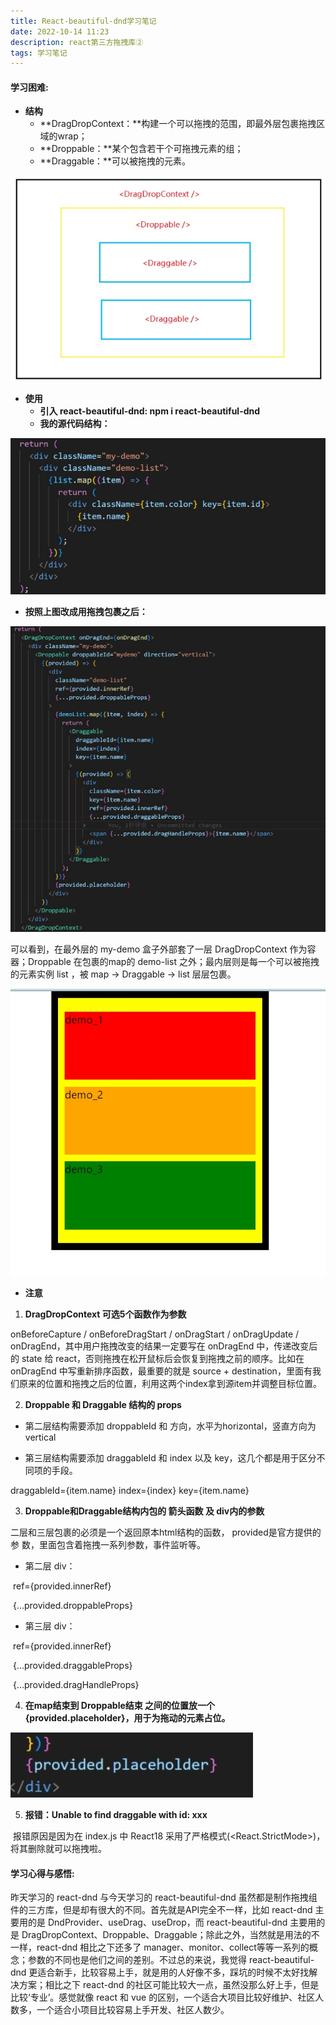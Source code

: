 ```yaml
---
title: React-beautiful-dnd学习笔记
date: 2022-10-14 11:23
description: react第三方拖拽库②
tags: 学习笔记
---
```


#### 学习困难:

- **结构**
  - **DragDropContext：**构建一个可以拖拽的范围，即最外层包裹拖拽区域的wrap；
  - **Droppable：**某个包含若干个可拖拽元素的组；
  - **Draggable：**可以被拖拽的元素。

![img](React-beautiful-dnd学习笔记/lALPDefR6SgR_VLNAebNAuo_746_486.png_720x10000.jpg)

- **使用**
  - **引入 react-beautiful-dnd: npm i react-beautiful-dnd**
  - **我的源代码结构：**

![img](React-beautiful-dnd学习笔记/lALPDe7s5nOyPLrNAdvNA78_959_475.png_720x10000.jpg)

- **按照上图改成用拖拽包裹之后：**

![img](React-beautiful-dnd学习笔记/lALPDetfZ9SeG0nNBSLNBUo_1354_1314.png_720x10000.jpg)

可以看到，在最外层的 my-demo 盒子外部套了一层 DragDropContext 作为容器；Droppable 在包裹的map的 demo-list 之外；最内层则是每一个可以被拖拽的元素实例 list ，被 map -> Draggable -> list 层层包裹。

![img](React-beautiful-dnd学习笔记/lALPDf0i4Qy2ub_NAjLNAmk_617_562.png_720x10000.jpg)



- **注意**

1. **DragDropContext 可选5个函数作为参数**

onBeforeCapture / onBeforeDragStart / onDragStart / onDragUpdate / onDragEnd，其中用户拖拽改变的结果一定要写在 onDragEnd 中，传递改变后的 state 给 react，否则拖拽在松开鼠标后会恢复到拖拽之前的顺序。比如在 onDragEnd 中写重新排序函数，最重要的就是 source + destination，里面有我们原来的位置和拖拽之后的位置，利用这两个index拿到源item并调整目标位置。

2. **Droppable 和 Draggable 结构的 props**

- 第二层结构需要添加 droppableId 和 方向，水平为horizontal，竖直方向为vertical

<Droppable droppableId="mymodal" direction="horizontal">

- 第三层结构需要添加 draggableId 和 index 以及 key，这几个都是用于区分不同项的手段。

draggableId={item.name} index={index} key={item.name}

3. **Droppable和Draggable结构内包的 箭头函数 及 div内的参数**

二层和三层包裹的必须是一个返回原本html结构的函数， provided是官方提供的参    数，里面包含着拖拽一系列参数，事件监听等。

- 第二层 div：

​	ref={provided.innerRef}

​	{…provided.droppableProps}

- 第三层 div：

​	ref={provided.innerRef}

​	{…provided.draggableProps}

​	{…provided.dragHandleProps}

4. **在map结束到 Droppable结束 之间的位置放一个 {provided.placeholder}，用于为拖动的元素占位。**

![img](React-beautiful-dnd学习笔记/lALPDeREaosAK0FozQGE_388_104.png_720x10000.jpg) 

5. **报错：Unable to find draggable with id: xxx**

​	报错原因是因为在 index.js 中 React18 采用了严格模式(<React.StrictMode>)，将其删除就可以拖拽啦。

#### 学习心得与感悟:

昨天学习的 react-dnd 与今天学习的 react-beautiful-dnd 虽然都是制作拖拽组件的三方库，但是却有很大的不同。首先就是API完全不一样，比如 react-dnd 主要用的是 DndProvider、useDrag、useDrop，而 react-beautiful-dnd 主要用的是 DragDropContext、Droppable、Draggable；除此之外，当然就是用法的不一样，react-dnd 相比之下还多了 manager、monitor、collect等等一系列的概念；参数的不同也是他们之间的差别。不过总的来说，我觉得 react-beautiful-dnd 更适合新手，比较容易上手，就是用的人好像不多，踩坑的时候不太好找解决方案；相比之下 react-dnd 的社区可能比较大一点，虽然没那么好上手，但是比较‘专业’。感觉就像 react 和 vue 的区别，一个适合大项目比较好维护、社区人数多，一个适合小项目比较容易上手开发、社区人数少。